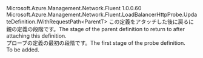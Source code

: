 <Type Name="IBlank&lt;ParentT&gt;" FullName="Microsoft.Azure.Management.Network.Fluent.LoadBalancerHttpProbe.UpdateDefinition.IBlank&lt;ParentT&gt;">
  <TypeSignature Language="C#" Value="public interface IBlank&lt;ParentT&gt; : Microsoft.Azure.Management.Network.Fluent.LoadBalancerHttpProbe.UpdateDefinition.IWithRequestPath&lt;ParentT&gt;" />
  <TypeSignature Language="ILAsm" Value=".class public interface auto ansi abstract IBlank`1&lt;ParentT&gt; implements class Microsoft.Azure.Management.Network.Fluent.LoadBalancerHttpProbe.UpdateDefinition.IWithRequestPath`1&lt;!ParentT&gt;" />
  <TypeSignature Language="DocId" Value="T:Microsoft.Azure.Management.Network.Fluent.LoadBalancerHttpProbe.UpdateDefinition.IBlank`1" />
  <TypeSignature Language="VB.NET" Value="Public Interface IBlank(Of ParentT)&#xA;Implements IWithRequestPath(Of ParentT)" />
  <TypeSignature Language="F#" Value="type IBlank&lt;'ParentT&gt; = interface&#xA;    interface IWithRequestPath&lt;'ParentT&gt;" />
  <AssemblyInfo>
    <AssemblyName>Microsoft.Azure.Management.Network.Fluent</AssemblyName>
    <AssemblyVersion>1.0.0.60</AssemblyVersion>
  </AssemblyInfo>
  <TypeParameters>
    <TypeParameter Name="ParentT" />
  </TypeParameters>
  <Interfaces>
    <Interface>
      <InterfaceName>Microsoft.Azure.Management.Network.Fluent.LoadBalancerHttpProbe.UpdateDefinition.IWithRequestPath&lt;ParentT&gt;</InterfaceName>
    </Interface>
  </Interfaces>
  <Docs>
    <typeparam name="ParentT"><span data-ttu-id="09320-101">この定義をアタッチした後に戻るに親の定義の段階です。</span><span class="sxs-lookup"><span data-stu-id="09320-101">The stage of the parent definition to return to after attaching this definition.</span></span></typeparam>
    <summary>
            <span data-ttu-id="09320-102">プローブの定義の最初の段階です。</span><span class="sxs-lookup"><span data-stu-id="09320-102">The first stage of the probe definition.</span></span>
            </summary>
    <remarks>To be added.</remarks>
  </Docs>
  <Members />
</Type>